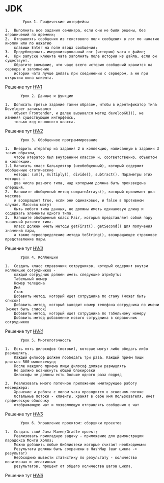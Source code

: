 # JDK

            Урок 1. Графические интерфейсы
           
    1.  Выполнить все задания семинара, если они не были решены, без ограничений по времени; 
    2.  Отправлять сообщения из текстового поля сообщения в лог по нажатию кнопки или по нажатию
        клавиши Enter на поле ввода сообщения; 
    3.  Продублировать импровизированный лог (историю) чата в файле; 
    4.  При запуске клиента чата заполнять поле истории из файла, если он существует. 
        Обратите внимание, что чаще всего история сообщений хранится на сервере и заполнение
        истории чата лучше делать при соединении с сервером, а не при открытии окна клиента.
    
   Решение тут _[HW1](https://github.com/TiRastaMafia/JDK/tree/main/HW1)_

   
           Урок 2. Данные и функции

    1.  Дописать третье задание таким образом, чтобы в идентификатор типа Developer записывался 
        объект Frontender, и далее вызывался метод developGUI(), не изменяя существующие интерфейсы,
        только код основного класса.
    
  Решение тут _[HW2](https://github.com/TiRastaMafia/JDK/tree/main/HW2)_

  
           Урок 3. Обобщенное программирование

    1.  Внедрить итератор из задания 2 в коллекцию, написанную в задании 3 таким образом,
        чтобы итератор был внутренним классом и, соответственно, объектом в коллекции.
    1.1 Написать класс Калькулятор (необобщенный), который содержит обобщенные статические 
        методы: sum(), multiply(), divide(), subtract(). Параметры этих методов – 
        два числа разного типа, над которыми должна быть произведена операция.
    2.  Напишите обобщенный метод compareArrays(), который принимает два массива
        и возвращает true, если они одинаковые, и false в противном случае. Массивы могут 
        быть любого типа данных, но должны иметь одинаковую длину и содержать элементы одного типа.
    3.  Напишите обобщенный класс Pair, который представляет собой пару значений разного типа.
        Класс должен иметь методы getFirst(), getSecond() для получения значений пары,
        а также переопределение метода toString(), возвращающее строковое представление пары.
     
  Решение тут _[HW3](https://github.com/TiRastaMafia/JDK/tree/main/HW3)_


           Урок 4. Коллекции

    1.  Создать класс справочник сотрудников, который содержит внутри коллекцию сотрудников - 
        каждый сотрудник должен иметь следующие атрибуты:
        Табельный номер
        Номер телефона
        Имя
        Стаж
        Добавить метод, который ищет сотрудника по стажу (может быть список)
        Добавить метод, который выводит номер телефона сотрудника по имени (может быть список)
        Добавить метод, который ищет сотрудника по табельному номеру
        Добавить метод добавление нового сотрудника в справочник сотрудников
     
  Решение тут _[HW4](https://github.com/TiRastaMafia/JDK/tree/main/HW4)_  


           Урок 5. Многопоточность

    1.  Есть пять философов (потоки), которые могут либо обедать либо размышлять.
        Каждый философ должен пообедать три раза. Каждый прием пищи длиться 500 миллисекунд
        После каждого приема пищи философ должен размышлять
        Не должно возникнуть общей блокировки
        Философы не должны есть больше одного раза подряд

    2.  Реализовать много поточное приложение имитирующее работу месенджера:
        Хранение и работа с логом чата проводится в основном потоке
        Остальные потоки - клиенты, хранят в себе имя пользователя, имет графическую оболочку 
        отображающую чат и позволяющую отправлять сообщения в чат
     
  Решение тут _[HW5](https://github.com/TiRastaMafia/JDK/tree/main/HW5)_  


           Урок 6. Управление проектом: сборщики проектов

    1.  Создать свой Java Maven/Gradle проект;
        Реализовать прикладную задачу - приложение для демонстрации парадокса Монти Холла;
        Можно добавить любые библиотеки которые считают необходимыми
        Результаты должны быть сохранены в HashMap (шаг цикла -> результат)
        Необходимо вывести статистику по результату - количество позитивных и негативных
        результатов, процент от общего количества шагов цикла.
     
  Решение тут _[HW6](https://github.com/TiRastaMafia/JDK/tree/main/HW6)_  



  
  


